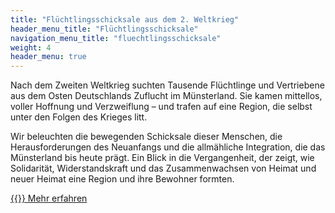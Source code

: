 ```yaml
---
title: "Flüchtlingsschicksale aus dem 2. Weltkrieg"
header_menu_title: "Flüchtlingsschicksale"
navigation_menu_title: "fluechtlingsschicksale"
weight: 4
header_menu: true
---
```



Nach dem Zweiten Weltkrieg suchten Tausende Flüchtlinge und Vertriebene aus dem Osten Deutschlands Zuflucht im Münsterland. Sie kamen mittellos, voller Hoffnung und Verzweiflung – und trafen auf eine Region, die selbst unter den Folgen des Krieges litt. 

Wir beleuchten die bewegenden Schicksale dieser Menschen, die Herausforderungen des Neuanfangs und die allmähliche Integration, die das Münsterland bis heute prägt. Ein Blick in die Vergangenheit, der zeigt, wie Solidarität, Widerstandskraft und das Zusammenwachsen von Heimat und neuer Heimat eine Region und ihre Bewohner formten.

[{{<icon class="fa fa-external-link">}} Mehr erfahren](fluechtlingsschicksale)